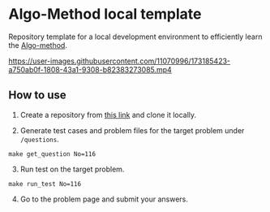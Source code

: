 # Algo-Method local template
Repository template for a local development environment to efficiently learn the [Algo-method](https://algo-method.com/).

https://user-images.githubusercontent.com/11070996/173185423-a750ab0f-1808-43a1-9308-b82383273085.mp4


## How to use

1. Create a repository from [this link](https://github.com/kawamataryo/algo-method-local-template/generate) and clone it locally.

2. Generate test cases and problem files for the target problem under `/questions`.

```
make get_question No=116
```

3. Run test on the target problem.

```
make run_test No=116
```

4. Go to the problem page and submit your answers.